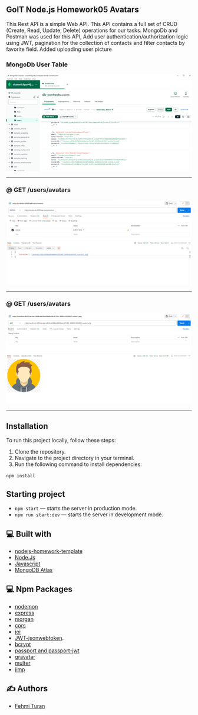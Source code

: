 ## GoIT Node.js Homework05 Avatars

This Rest API is a simple Web API. This API contains a full set of CRUD (Create, Read, Update, Delete) operations for our tasks. MongoDb and Postman was used for this API, Add user authentication/authorization logic using JWT, pagination for the collection of contacts and filter contacts by favorite field. Added uploading user picture


### MongoDb User Table
![GoIT-hw-05](https://github.com/fehmituran/Rest-Api-Application/blob/hw05-avatars/public/img/userTable.PNG)


------------------------------------------------------------------------------------------------
### @ GET /users/avatars
![GoIT-hw-05](https://github.com/fehmituran/Rest-Api-Application/blob/hw05-avatars/public/img/addAvatar.PNG)

------------------------------------------------------------------------------------------------
### @ GET /users/avatars
![GoIT-hw-05](https://github.com/fehmituran/Rest-Api-Application/blob/hw05-avatars/public/img/avatarPicture.PNG)

------------------------------------------------------------------------------------------------

## Installation

To run this project locally, follow these steps:

1. Clone the repository.
2. Navigate to the project directory in your terminal.
3. Run the following command to install dependencies:

```
npm install
```

## Starting project
- `npm start` &mdash; starts the server in production mode.
- `npm run start:dev` &mdash; starts the server in development mode.

## :computer: Built with

- [nodejs-homework-template](https://github.com/oliverplay/nodejs-homework-template)
- [Node.Js](https://nodejs.org/en)
- [Javascript](https://javascript.info/)
- [MongoDB Atlas](https://www.mongodb.com/atlas/database)



## :computer: Npm Packages

- [nodemon](https://nodemon.io/)
- [express](https://www.npmjs.com/package/express)
- [morgan](https://www.npmjs.com/package/morgan)
- [cors](https://www.npmjs.com/package/cors)
- [joi](https://joi.dev/)
- [JWT-jsonwebtoken](https://jwt.io/).
- [bcrypt](https://www.npmjs.com/package/bcrypt)
- [passport and passport-jwt](https://www.npmjs.com/package/passport)
- [gravatar](https://gravatar.com/)
- [multer](https://www.npmjs.com/package/multer)
- [jimp](https://www.npmjs.com/package/jimp)


## :writing_hand: Authors

- [Fehmi Turan](https://github.com/fehmituran)

